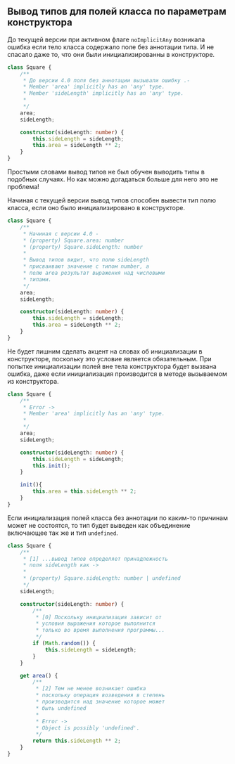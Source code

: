 ## Вывод типов для полей класса по параметрам конструктора

До текущей версии при активном флаге `noImplicitAny` возникала ошибка если тело класса содержало поле без аннотации типа. И не спасало даже то, что они были инициализированны в конструкторе.

`````ts
class Square {
    /**
     * До версии 4.0 поля без аннотации вызывали ошибку .-
     * Member 'area' implicitly has an 'any' type.
     * Member 'sideLength' implicitly has an 'any' type.
     * 
     */
    area;
    sideLength;

    constructor(sideLength: number) {
        this.sideLength = sideLength;
        this.area = sideLength ** 2;
    }
}
`````

Простыми словами вывод типов не был обучен выводить типы в подобных случаях. Но как можно догадаться больше для него это не проблема!

Начиная с текущей версии вывод типов способен вывести тип полю класса, если оно было инициализировано в конструкторе.

`````ts
class Square {
    /**
     * Начиная с версии 4.0 -
     * (property) Square.area: number
     * (property) Square.sideLength: number
     * 
     * Вывод типов видит, что полю sideLength
     * присваивают значение с типом number, а
     * полю area результат выражения над числовыми
     * типами.
     */
    area;
    sideLength;

    constructor(sideLength: number) {
        this.sideLength = sideLength;
        this.area = sideLength ** 2;
    }
}
`````

Не будет лишним сделать акцент на словах об инициализации в конструкторе, поскольку это условие является обязательным. При попытке инициализации полей вне тела конструктора будет вызвана ошибка, даже если инициализация производится в методе вызываемом из конструктора.

`````ts
class Square {
    /**
     * Error ->
     * Member 'area' implicitly has an 'any' type.
     * 
     */
    area;
    sideLength;

    constructor(sideLength: number) {
        this.sideLength = sideLength;
        this.init();
    }

    init(){
        this.area = this.sideLength ** 2;
    }
}
`````



Если инициализация полей класса без аннотации по каким-то причинам может не состоятся, то тип будет выведен как объединение включающее так же и тип `undefined`.

`````ts
class Square {
    /**
     * [1] ...вывод типов определяет принадлежность
     * поля sideLength как ->
     * 
     * (property) Square.sideLength: number | undefined
     */
    sideLength;

    constructor(sideLength: number) {
        /**
         * [0] Поскольку инициализация зависит от
         * условия выражения которое выполнится
         * только во время выполнения программы...
         */
        if (Math.random()) {
            this.sideLength = sideLength;
        }
    }

    get area() {
        /**
         * [2] Тем не менее возникает ошибка
         * поскольку операция возведения в степень
         * производится над значение которое может
         * быть undefined
         * 
         * Error ->
         * Object is possibly 'undefined'.
         */
        return this.sideLength ** 2;
    }
}
`````

